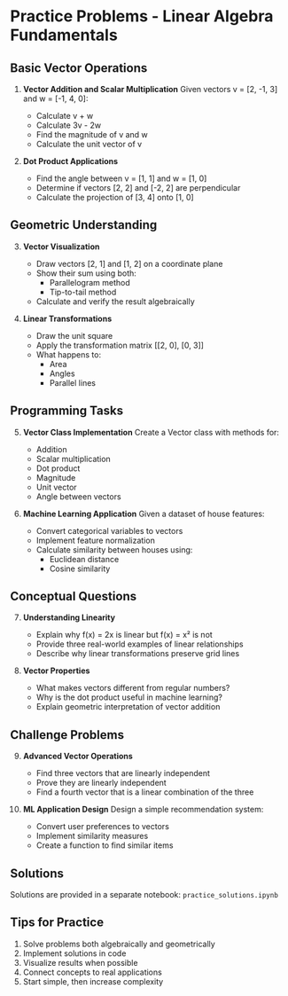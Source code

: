 # Practice Problems - Linear Algebra Fundamentals

## Basic Vector Operations

1. **Vector Addition and Scalar Multiplication**
   Given vectors v = [2, -1, 3] and w = [-1, 4, 0]:
   - Calculate v + w
   - Calculate 3v - 2w
   - Find the magnitude of v and w
   - Calculate the unit vector of v

2. **Dot Product Applications**
   - Find the angle between v = [1, 1] and w = [1, 0]
   - Determine if vectors [2, 2] and [-2, 2] are perpendicular
   - Calculate the projection of [3, 4] onto [1, 0]

## Geometric Understanding

3. **Vector Visualization**
   - Draw vectors [2, 1] and [1, 2] on a coordinate plane
   - Show their sum using both:
     * Parallelogram method
     * Tip-to-tail method
   - Calculate and verify the result algebraically

4. **Linear Transformations**
   - Draw the unit square
   - Apply the transformation matrix [[2, 0], [0, 3]]
   - What happens to:
     * Area
     * Angles
     * Parallel lines

## Programming Tasks

5. **Vector Class Implementation**
   Create a Vector class with methods for:
   - Addition
   - Scalar multiplication
   - Dot product
   - Magnitude
   - Unit vector
   - Angle between vectors

6. **Machine Learning Application**
   Given a dataset of house features:
   - Convert categorical variables to vectors
   - Implement feature normalization
   - Calculate similarity between houses using:
     * Euclidean distance
     * Cosine similarity

## Conceptual Questions

7. **Understanding Linearity**
   - Explain why f(x) = 2x is linear but f(x) = x² is not
   - Provide three real-world examples of linear relationships
   - Describe why linear transformations preserve grid lines

8. **Vector Properties**
   - What makes vectors different from regular numbers?
   - Why is the dot product useful in machine learning?
   - Explain geometric interpretation of vector addition

## Challenge Problems

9. **Advanced Vector Operations**
   - Find three vectors that are linearly independent
   - Prove they are linearly independent
   - Find a fourth vector that is a linear combination of the three

10. **ML Application Design**
    Design a simple recommendation system:
    - Convert user preferences to vectors
    - Implement similarity measures
    - Create a function to find similar items

## Solutions

Solutions are provided in a separate notebook: `practice_solutions.ipynb`

## Tips for Practice
1. Solve problems both algebraically and geometrically
2. Implement solutions in code
3. Visualize results when possible
4. Connect concepts to real applications
5. Start simple, then increase complexity
